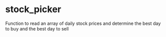 # stock_picker
Function to read an array of daily stock prices and determine the best day to buy and the best day to sell
